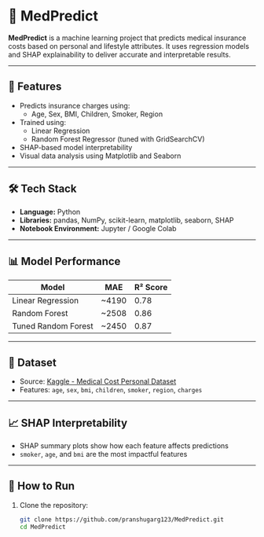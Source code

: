 # 🏥 MedPredict

**MedPredict** is a machine learning project that predicts medical insurance costs based on personal and lifestyle attributes. It uses regression models and SHAP explainability to deliver accurate and interpretable results.

---

## 📌 Features

- Predicts insurance charges using:
  - Age, Sex, BMI, Children, Smoker, Region
- Trained using:
  - Linear Regression
  - Random Forest Regressor (tuned with GridSearchCV)
- SHAP-based model interpretability
- Visual data analysis using Matplotlib and Seaborn

---

## 🛠️ Tech Stack

- **Language:** Python
- **Libraries:** pandas, NumPy, scikit-learn, matplotlib, seaborn, SHAP
- **Notebook Environment:** Jupyter / Google Colab

---

## 📊 Model Performance

| Model                 | MAE   | R² Score |
|----------------------|-------|----------|
| Linear Regression     | ~4190 | 0.78     |
| Random Forest         | ~2508 | 0.86     |
| Tuned Random Forest   | ~2450 | 0.87     |

---

## 📂 Dataset

- Source: [Kaggle - Medical Cost Personal Dataset](https://www.kaggle.com/datasets/mirichoi0218/insurance)
- Features: `age`, `sex`, `bmi`, `children`, `smoker`, `region`, `charges`

---

## 📈 SHAP Interpretability

- SHAP summary plots show how each feature affects predictions
- `smoker`, `age`, and `bmi` are the most impactful features

---

## 🚀 How to Run

1. Clone the repository:

   ```bash
   git clone https://github.com/pranshugarg123/MedPredict.git
   cd MedPredict
